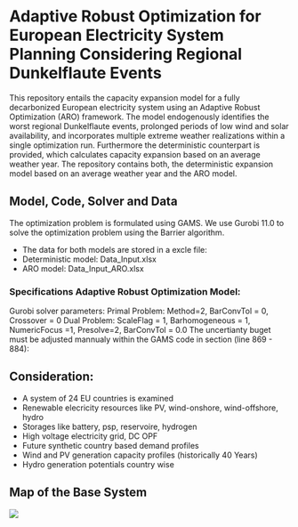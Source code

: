 # Adaptive Robust Optimization for European Electricity System Planning Considering Regional Dunkelflaute Events 

This repository entails the capacity expansion model for a fully decarbonized European electricity system using an Adaptive Robust Optimization (ARO) framework. The model endogenously identifies the worst regional Dunkelflaute events, prolonged periods of low wind and solar availability, and incorporates multiple extreme weather realizations within a single optimization run. Furthermore the deterministic counterpart is provided, which calculates capacity expansion based on an average weather year.
The repository contains both, the deterministic expansion model based on an average weather year and the ARO model. 

## Model, Code, Solver and Data
The optimization problem is formulated using GAMS. We use Gurobi 11.0 to solve the optimization problem using the Barrier algorithm. 
- The data for both models are stored in a excle file:
- Deterministic model: Data_Input.xlsx
- ARO model: Data_Input_ARO.xlsx

### Specifications Adaptive Robust Optimization Model:
Gurobi solver parameters:
Primal Problem: Method=2, BarConvTol =  0, Crossover = 0
Dual Problem: ScaleFlag = 1, Barhomogeneous = 1, NumericFocus =1, Presolve=2, BarConvTol =  0.0
The uncertianty buget must be adjusted mannualy within the GAMS code in section (line 869 - 884):

## Consideration: 
- A system of 24 EU countries is examined
- Renewable elecricity resources like PV, wind-onshore, wind-offshore, hydro 
- Storages like battery, psp, reservoire, hydrogen
- High voltage electricity grid, DC OPF
- Future synthetic country based demand profiles
- Wind and PV generation capacity profiles (historically 40 Years)
- Hydro generation potentials country wise

## Map of the Base System  
![](https://github.com/bernemax/ARO_EU/blob/main/Pictures%20and%20Maps/Benchmark%20System.png)

